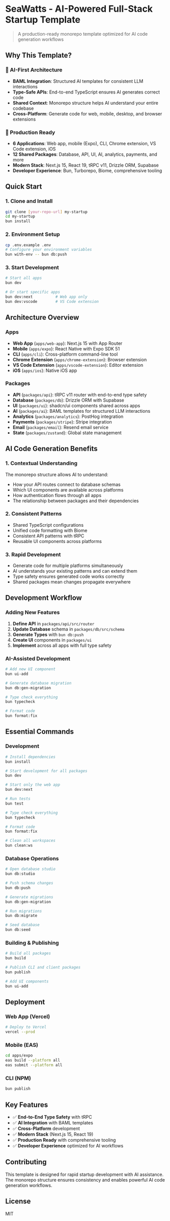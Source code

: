 # SeaWatts - AI-Powered Full-Stack Startup Template

> A production-ready monorepo template optimized for AI code generation workflows

## Why This Template?

### 🤖 AI-First Architecture
- **BAML Integration**: Structured AI templates for consistent LLM interactions
- **Type-Safe APIs**: End-to-end TypeScript ensures AI generates correct code
- **Shared Context**: Monorepo structure helps AI understand your entire codebase
- **Cross-Platform**: Generate code for web, mobile, desktop, and browser extensions

### 🚀 Production Ready
- **6 Applications**: Web app, mobile (Expo), CLI, Chrome extension, VS Code extension, iOS
- **12 Shared Packages**: Database, API, UI, AI, analytics, payments, and more
- **Modern Stack**: Next.js 15, React 19, tRPC v11, Drizzle ORM, Supabase
- **Developer Experience**: Bun, Turborepo, Biome, comprehensive tooling

## Quick Start

### 1. Clone and Install
```bash
git clone [your-repo-url] my-startup
cd my-startup
bun install
```

### 2. Environment Setup
```bash
cp .env.example .env
# Configure your environment variables
bun with-env -- bun db:push
```

### 3. Start Development
```bash
# Start all apps
bun dev

# Or start specific apps
bun dev:next          # Web app only
bun dev:vscode        # VS Code extension
```

## Architecture Overview

### Apps
- **Web App** (`apps/web-app`): Next.js 15 with App Router
- **Mobile** (`apps/expo`): React Native with Expo SDK 51
- **CLI** (`apps/cli`): Cross-platform command-line tool
- **Chrome Extension** (`apps/chrome-extension`): Browser extension
- **VS Code Extension** (`apps/vscode-extension`): Editor extension
- **iOS** (`apps/ios`): Native iOS app

### Packages
- **API** (`packages/api`): tRPC v11 router with end-to-end type safety
- **Database** (`packages/db`): Drizzle ORM with Supabase
- **UI** (`packages/ui`): shadcn/ui components shared across apps
- **AI** (`packages/ai`): BAML templates for structured LLM interactions
- **Analytics** (`packages/analytics`): PostHog integration
- **Payments** (`packages/stripe`): Stripe integration
- **Email** (`packages/email`): Resend email service
- **State** (`packages/zustand`): Global state management

## AI Code Generation Benefits

### 1. **Contextual Understanding**
The monorepo structure allows AI to understand:
- How your API routes connect to database schemas
- Which UI components are available across platforms
- How authentication flows through all apps
- The relationship between packages and their dependencies

### 2. **Consistent Patterns**
- Shared TypeScript configurations
- Unified code formatting with Biome
- Consistent API patterns with tRPC
- Reusable UI components across platforms

### 3. **Rapid Development**
- Generate code for multiple platforms simultaneously
- AI understands your existing patterns and can extend them
- Type safety ensures generated code works correctly
- Shared packages mean changes propagate everywhere

## Development Workflow

### Adding New Features
1. **Define API** in `packages/api/src/router`
2. **Update Database** schema in `packages/db/src/schema`
3. **Generate Types** with `bun db:push`
4. **Create UI** components in `packages/ui`
5. **Implement** across all apps with full type safety

### AI-Assisted Development
```bash
# Add new UI component
bun ui-add

# Generate database migration
bun db:gen-migration

# Type check everything
bun typecheck

# Format code
bun format:fix
```

## Essential Commands

### Development
```bash
# Install dependencies
bun install

# Start development for all packages
bun dev

# Start only the web app
bun dev:next

# Run tests
bun test

# Type check everything
bun typecheck

# Format code
bun format:fix

# Clean all workspaces
bun clean:ws
```

### Database Operations
```bash
# Open database studio
bun db:studio

# Push schema changes
bun db:push

# Generate migrations
bun db:gen-migration

# Run migrations
bun db:migrate

# Seed database
bun db:seed
```

### Building & Publishing
```bash
# Build all packages
bun build

# Publish CLI and client packages
bun publish

# Add UI components
bun ui-add
```

## Deployment

### Web App (Vercel)
```bash
# Deploy to Vercel
vercel --prod
```

### Mobile (EAS)
```bash
cd apps/expo
eas build --platform all
eas submit --platform all
```

### CLI (NPM)
```bash
bun publish
```

## Key Features

- ✅ **End-to-End Type Safety** with tRPC
- ✅ **AI Integration** with BAML templates
- ✅ **Cross-Platform** development
- ✅ **Modern Stack** (Next.js 15, React 19)
- ✅ **Production Ready** with comprehensive tooling
- ✅ **Developer Experience** optimized for AI workflows

## Contributing

This template is designed for rapid startup development with AI assistance. The monorepo structure ensures consistency and enables powerful AI code generation workflows.

## License

MIT